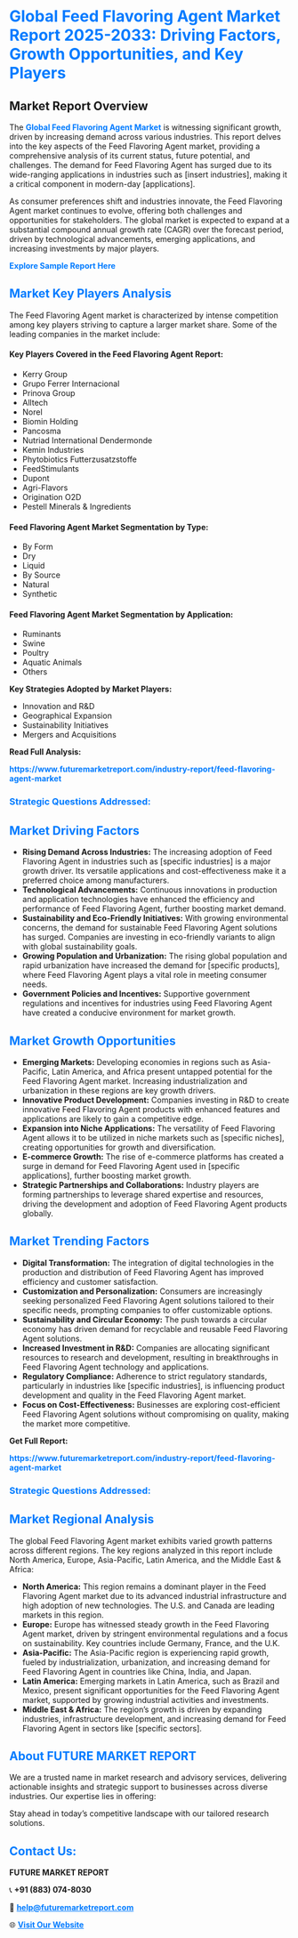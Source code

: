<h1 style="color: #007BFF;">Global Feed Flavoring Agent Market Report 2025-2033: Driving Factors, Growth Opportunities, and Key Players</h1>

<section id="overview">
<h2>Market Report Overview</h2>
<p>The <a href="https://www.futuremarketreport.com/industry-report/feed-flavoring-agent-market" style="color: #007BFF; text-decoration: none;"><strong>Global Feed Flavoring Agent Market</strong></a> is witnessing significant growth, driven by increasing demand across various industries. This report delves into the key aspects of the Feed Flavoring Agent market, providing a comprehensive analysis of its current status, future potential, and challenges. The demand for Feed Flavoring Agent has surged due to its wide-ranging applications in industries such as [insert industries], making it a critical component in modern-day [applications].</p>
<p>As consumer preferences shift and industries innovate, the Feed Flavoring Agent market continues to evolve, offering both challenges and opportunities for stakeholders. The global market is expected to expand at a substantial compound annual growth rate (CAGR) over the forecast period, driven by technological advancements, emerging applications, and increasing investments by major players.</p>
</section>

<section id="overview">
<p><a href="https://www.futuremarketreport.com/request-sample/reportId=102491" style="color: #007BFF; text-decoration: none;"><strong>Explore Sample Report Here</strong></a></p>
</section>

<section id="key-players">
<h2 style="color: #007BFF;">Market Key Players Analysis</h2>
<p>The Feed Flavoring Agent market is characterized by intense competition among key players striving to capture a larger market share. Some of the leading companies in the market include:</p>
<h4>Key Players Covered in the Feed Flavoring Agent Report:</h4>
<ul><li>Kerry Group</li><li>Grupo Ferrer Internacional</li><li>Prinova Group</li><li>Alltech</li><li>Norel</li><li>Biomin Holding</li><li>Pancosma</li><li>Nutriad International Dendermonde</li><li>Kemin Industries</li><li>Phytobiotics Futterzusatzstoffe</li><li>FeedStimulants</li><li>Dupont</li><li>Agri-Flavors</li><li>Origination O2D</li><li>Pestell Minerals &amp; Ingredients</li></ul>
<h4>Feed Flavoring Agent Market Segmentation by Type:</h4>
<ul><li>By Form</li><li>Dry</li><li>Liquid</li><li>By Source</li><li>Natural</li><li>Synthetic</li></ul>

<h4>Feed Flavoring Agent Market Segmentation by Application:</h4>
<ul><li>Ruminants</li><li>Swine</li><li>Poultry</li><li>Aquatic Animals</li><li>Others</li></ul>
<p><strong>Key Strategies Adopted by Market Players:</strong></p>
<ul>
<li>Innovation and R&D</li>
<li>Geographical Expansion</li>
<li>Sustainability Initiatives</li>
<li>Mergers and Acquisitions</li>
</ul>
</section>

<section>
<p><strong>Read Full Analysis: </strong></p><a href="https://www.futuremarketreport.com/industry-report/feed-flavoring-agent-market" style="color: #007BFF; text-decoration: none;"><strong>https://www.futuremarketreport.com/industry-report/feed-flavoring-agent-market</strong></a>
<h3 style="color: #007BFF;">Strategic Questions Addressed:</h3>
</section>

<section id="driving-factors">
<h2 style="color: #007BFF;">Market Driving Factors</h2>
<ul>
<li><strong>Rising Demand Across Industries:</strong> The increasing adoption of Feed Flavoring Agent in industries such as [specific industries] is a major growth driver. Its versatile applications and cost-effectiveness make it a preferred choice among manufacturers.</li>
<li><strong>Technological Advancements:</strong> Continuous innovations in production and application technologies have enhanced the efficiency and performance of Feed Flavoring Agent, further boosting market demand.</li>
<li><strong>Sustainability and Eco-Friendly Initiatives:</strong> With growing environmental concerns, the demand for sustainable Feed Flavoring Agent solutions has surged. Companies are investing in eco-friendly variants to align with global sustainability goals.</li>
<li><strong>Growing Population and Urbanization:</strong> The rising global population and rapid urbanization have increased the demand for [specific products], where Feed Flavoring Agent plays a vital role in meeting consumer needs.</li>
<li><strong>Government Policies and Incentives:</strong> Supportive government regulations and incentives for industries using Feed Flavoring Agent have created a conducive environment for market growth.</li>
</ul>
</section>

<section id="growth-opportunities">
<h2 style="color: #007BFF;">Market Growth Opportunities</h2>
<ul>
<li><strong>Emerging Markets:</strong> Developing economies in regions such as Asia-Pacific, Latin America, and Africa present untapped potential for the Feed Flavoring Agent market. Increasing industrialization and urbanization in these regions are key growth drivers.</li>
<li><strong>Innovative Product Development:</strong> Companies investing in R&D to create innovative Feed Flavoring Agent products with enhanced features and applications are likely to gain a competitive edge.</li>
<li><strong>Expansion into Niche Applications:</strong> The versatility of Feed Flavoring Agent allows it to be utilized in niche markets such as [specific niches], creating opportunities for growth and diversification.</li>
<li><strong>E-commerce Growth:</strong> The rise of e-commerce platforms has created a surge in demand for Feed Flavoring Agent used in [specific applications], further boosting market growth.</li>
<li><strong>Strategic Partnerships and Collaborations:</strong> Industry players are forming partnerships to leverage shared expertise and resources, driving the development and adoption of Feed Flavoring Agent products globally.</li>
</ul>
</section>

<section id="trending-factors">
<h2 style="color: #007BFF;">Market Trending Factors</h2>
<ul>
<li><strong>Digital Transformation:</strong> The integration of digital technologies in the production and distribution of Feed Flavoring Agent has improved efficiency and customer satisfaction.</li>
<li><strong>Customization and Personalization:</strong> Consumers are increasingly seeking personalized Feed Flavoring Agent solutions tailored to their specific needs, prompting companies to offer customizable options.</li>
<li><strong>Sustainability and Circular Economy:</strong> The push towards a circular economy has driven demand for recyclable and reusable Feed Flavoring Agent solutions.</li>
<li><strong>Increased Investment in R&D:</strong> Companies are allocating significant resources to research and development, resulting in breakthroughs in Feed Flavoring Agent technology and applications.</li>
<li><strong>Regulatory Compliance:</strong> Adherence to strict regulatory standards, particularly in industries like [specific industries], is influencing product development and quality in the Feed Flavoring Agent market.</li>
<li><strong>Focus on Cost-Effectiveness:</strong> Businesses are exploring cost-efficient Feed Flavoring Agent solutions without compromising on quality, making the market more competitive.</li>
</ul>
</section>

<section>
<p><strong>Get Full Report: </strong></p><a href="https://www.futuremarketreport.com/industry-report/feed-flavoring-agent-market" style="color: #007BFF; text-decoration: none;"><strong>https://www.futuremarketreport.com/industry-report/feed-flavoring-agent-market</strong></a>
<h3 style="color: #007BFF;">Strategic Questions Addressed:</h3>
</section>


<section id="regional-analysis">
<h2 style="color: #007BFF;">Market Regional Analysis</h2>
<p>The global Feed Flavoring Agent market exhibits varied growth patterns across different regions. The key regions analyzed in this report include North America, Europe, Asia-Pacific, Latin America, and the Middle East & Africa:</p>
<ul>
<li><strong>North America:</strong> This region remains a dominant player in the Feed Flavoring Agent market due to its advanced industrial infrastructure and high adoption of new technologies. The U.S. and Canada are leading markets in this region.</li>
<li><strong>Europe:</strong> Europe has witnessed steady growth in the Feed Flavoring Agent market, driven by stringent environmental regulations and a focus on sustainability. Key countries include Germany, France, and the U.K.</li>
<li><strong>Asia-Pacific:</strong> The Asia-Pacific region is experiencing rapid growth, fueled by industrialization, urbanization, and increasing demand for Feed Flavoring Agent in countries like China, India, and Japan.</li>
<li><strong>Latin America:</strong> Emerging markets in Latin America, such as Brazil and Mexico, present significant opportunities for the Feed Flavoring Agent market, supported by growing industrial activities and investments.</li>
<li><strong>Middle East & Africa:</strong> The region’s growth is driven by expanding industries, infrastructure development, and increasing demand for Feed Flavoring Agent in sectors like [specific sectors].</li>
</ul>
</section>

<footer>
<h2 style="color: #007BFF;">About FUTURE MARKET REPORT</h2>
<p>We are a trusted name in market research and advisory services, delivering actionable insights and strategic support to businesses across diverse industries. Our expertise lies in offering:</p>

<p>Stay ahead in today’s competitive landscape with our tailored research solutions.</p>

<h2 style="color: #007BFF;">Contact Us:</h2>
<p><strong>FUTURE MARKET REPORT</strong></p>
<p>📞 <strong>+91 (883) 074-8030</strong></p>
<p>📧 <strong><a href="mailto:help@futuremarketreport.com" style="color: #007BFF;">help@futuremarketreport.com</a></strong></p>
<p>🌐 <strong><a href="https://www.futuremarketreport.com/" style="color: #007BFF;">Visit Our Website</a></strong></p>
</footer>